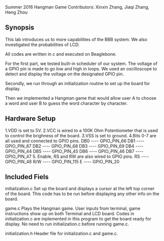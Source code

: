 Summer 2016
Hangman Game
Contributors: Xinxin Zhang, Jiaqi Zhang, Heng Zhou

## Synopsis

This lab introduces us to more capabilities of the BBB system. We also investigated the probabilities of LCD.

All codes are written in c and executed on Beaglebone.

For the first part, we tested built-in scheduler of our system. The voltage of a GPIO pin is made to go low and high in loops. We used an oscilloscope to detect and display the voltage on the designated GPIO pin. 

Secondly, we run through an initialization routine to set up the board for display.

Then we implemented a Hangman game that would allow user A to choose  a word and user B to guess the word character by character.

## Hardware Setup
1.VDD is set to 5V.
2.VCC is wired to a 100K Ohm Potentiometer that is used to control the brighness of the board.
3.VSS is set to ground.
4.Bits 0-7 are all used and connected to GPIO pins.
DB0 ---- GPIO_PIN_66
DB1 ---- GPIO_PIN_67
DB2 ---- GPIO_PIN_68
DB3 ---- GPIO_PIN_69
DB4 ---- GPIO_PIN_44
DB5 ---- GPIO_PIN_45
DB6 ---- GPIO_PIN_46
DB7 ---- GPIO_PIN_47
5. Enable, RS and RW are also wired to GPIO pins.
RS ---- GPIO_PIN_48
R/W ---- GPIO_PIN_115
E ---- GPIO_PIN_20

## Included Fiels

initialization.c
    Set up the board and displays a cursor at the left top corner of the board. This code has to be run before displaying any other info on the board.
    
game.c
    Plays the Hangman game. User inputs from terminal, game instructions show up on both Terminal and LCD board. Codes in initialization.c are inplemented in this program to get the board ready for display. No need to run initialization.c before running game.c.

initialization.h
    Header file for initialization.c and game.c.

